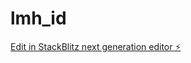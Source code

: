 # lmh_id

[Edit in StackBlitz next generation editor ⚡️](https://stackblitz.com/~/github.com/aleciaid/lmh_id)